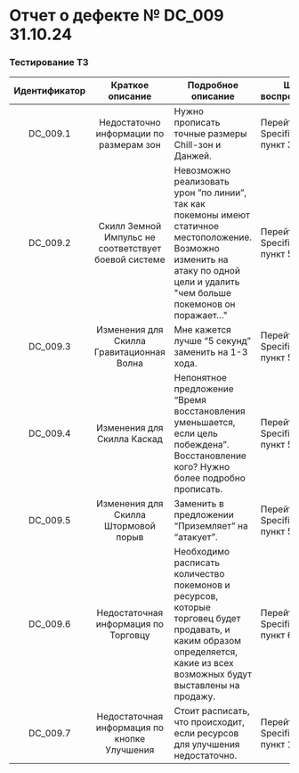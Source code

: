# Отчет о дефекте № DC\_009  31.10.24  
### Тестирование ТЗ

| Идентификатор | Краткое описание | Подробное описание | Шаги по воспроизведению | Воспроиз- водимость | Важность | Приоритет | Комментарий |
| :---: | :---: | ----- | ----- | :---: | ----- | ----- | ----- |
|  DC\_009.1 | Недостаточно информации  по размерам зон | Нужно прописать точные размеры Chill-зон и Данжей. | Перейти в файл Specification.md,  пункт 3.2.2 и 3.2.3 | всегда  | **Значительная**  | **Высокий**  |  |
|  DC\_009.2 | Скилл Земной Импульс не соответствует боевой системе  | Невозможно реализовать урон ”по линии”, так как покемоны имеют статичное местоположение. Возможно изменить на атаку по одной цели и удалить "чем больше покемонов он поражает…" | Перейти в файл Specification.md,  пункт 5.5.1.3  | всегда | **Значительная**   | **Высокий**  |  |
|  DC\_009.3  | Изменения для Скилла Гравитационная Волна | Мне кажется лучше “5 секунд” заменить на 1-3 хода. | Перейти в файл Specification.md,  пункт 5.5.1.4 | всегда | **Незначительная**   | **Средний**  |  |
|  DC\_009.4 | Изменения для Скилла Каскад | Непонятное предложение “Время восстановления уменьшается, если цель побеждена”. Восстановление кого? Нужно более подробно прописать. | Перейти в файл Specification.md,  пункт 5.5.2.2 | всегда | **Незначительная**   | **Средний** |  |
| DC\_009.5 | Изменения для Скилла Штормовой порыв | Заменить в предложении “Приземляет” на “атакует”.  | Перейти в файл Specification.md,  пункт 5.5.4.2 | всегда | **Незначительная**   | **Средний** |  |
| DC\_009.6  | Недостаточная информация по Торговцу | Необходимо расписать количество покемонов и ресурсов, которые торговец будет продавать, и каким образом определяется,  какие из всех возможных будут выставлены на продажу.   | Перейти в файл Specification.md,  пункт 6.4  | всегда | **Значительная**  | **Высокий**  |  |
| DC\_009.7  | Недостаточная информация по кнопке Улучшения | Стоит расписать, что происходит, если ресурсов  для улучшения недостаточно. | Перейти в файл Specification.md,  пункт 10.8.6.1  | всегда | **Значительная**  | **Высокий**  |  |
